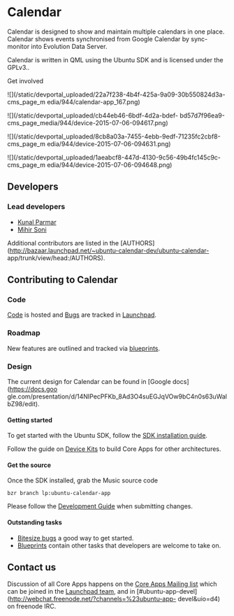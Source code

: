 





# Calendar

Calendar is designed to show and maintain multiple calendars in one place.
Calendar shows events synchronised from Google Calendar by sync-monitor into
Evolution Data Server.

Calendar is written in QML using the Ubuntu SDK and is licensed under the
GPLv3..

Get involved

![](/static/devportal_uploaded/22a7f238-4b4f-425a-9a09-30b550824d3a-cms_page_m
edia/944/calendar-app_167.png)





![](/static/devportal_uploaded/cb44eb46-6bdf-4d2a-bdef-
bd57d7f96ea9-cms_page_media/944/device-2015-07-06-094617.png)

![](/static/devportal_uploaded/8cb8a03a-7455-4ebb-9edf-71235fc2cbf8-cms_page_m
edia/944/device-2015-07-06-094631.png)

![](/static/devportal_uploaded/1aeabcf8-447d-4130-9c56-49b4fc145c9c-cms_page_m
edia/944/device-2015-07-06-094648.png)











## Developers

### Lead developers

  * [Kunal Parmar](https://launchpad.net/~pkunal-parmar)
  * [Mihir Soni](https://launchpad.net/~mihirsoni)

Additional contributors are listed in the
[AUTHORS](http://bazaar.launchpad.net/~ubuntu-calendar-dev/ubuntu-calendar-
app/trunk/view/head:/AUTHORS).

####

## Contributing to Calendar

### Code

[Code](https://code.launchpad.net/ubuntu-calendar-app) is hosted and
[Bugs](https://bugs.launchpad.net/ubuntu-calendar-app) are tracked in
[Launchpad](https://launchpad.net/ubuntu-calendar-app).

### Roadmap

New features are outlined and tracked via
[blueprints](https://blueprints.launchpad.net/ubuntu-calendar-app).

### Design

The current design for Calendar can be found in [Google docs](https://docs.goo
gle.com/presentation/d/14NIPecPFKb_8Ad3O4suEGJqVOw9bC4n0s63uWalbZ98/edit).

#### Getting started

To get started with the Ubuntu SDK, follow the [SDK installation
guide](https://developer.ubuntu.com/en/start/ubuntu-sdk/installing-the-sdk/).

Follow the guide on [Device
Kits](https://developer.ubuntu.com/en/start/ubuntu-sdk/using-device-kits/) to
build Core Apps for other architectures.

#### Get the source

Once the SDK installed, grab the Music source code

    bzr branch lp:ubuntu-calendar-app

Please follow the [Development
Guide](https://wiki.ubuntu.com/Touch/CoreApps/DevelopmentGuide) when
submitting changes.

#### Outstanding tasks

  * [Bitesize bugs](https://bugs.launchpad.net/ubuntu-calendar-app/+bugs?field.tag=bitesize) a good way to get started.
  * [Blueprints](https://blueprints.launchpad.net/ubuntu-calendar-app) contain other tasks that developers are welcome to take on.

## Contact us

Discussion of all Core Apps happens on the [Core Apps Mailing
list](https://lists.launchpad.net/ubuntu-touch-coreapps/) which can be joined
in the [Launchpad team](https://launchpad.net/~ubuntu-touch-coreapps), and in
[#ubuntu-app-devel](http://webchat.freenode.net/?channels=%23ubuntu-app-
devel&uio=d4) on freenode IRC.





